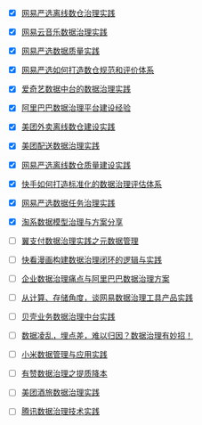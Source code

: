 - [x] [网易严选离线数仓治理实践](https://smartsi.blog.csdn.net/article/details/128927490)
- [x] [网易云音乐数据治理实践](https://smartsi.blog.csdn.net/article/details/128960191)
- [x] [网易严选数据质量实践](https://smartsi.blog.csdn.net/article/details/128962210)
- [x] [网易严选如何打造数仓规范和评价体系](https://smartsi.blog.csdn.net/article/details/127543378)
- [x] [爱奇艺数据中台的数据治理实践](https://smartsi.blog.csdn.net/article/details/129052808)
- [x] [阿里巴巴数据治理平台建设经验](https://smartsi.blog.csdn.net/article/details/129099864)
- [x] [美团外卖离线数仓建设实践](https://smartsi.blog.csdn.net/article/details/129109560)
- [x] [美团配送数据治理实践](https://smartsi.blog.csdn.net/article/details/129135203)
- [x] [网易严选离线数仓质量建设实践](https://smartsi.blog.csdn.net/article/details/129483319)
- [x] [快手如何打造标准化的数据治理评估体系](https://smartsi.blog.csdn.net/article/details/129572759)
- [x] [网易严选数据任务治理实践](https://smartsi.blog.csdn.net/article/details/129719993)
- [x] [淘系数据模型治理与方案分享](https://smartsi.blog.csdn.net/article/details/129740754)

- [ ] [翼支付数据治理实践之元数据管理](https://mp.weixin.qq.com/s/eAoWMmjrnXFmY4WV42ardA)
- [ ] [快看漫画构建数据治理闭环的逻辑与实践](https://mp.weixin.qq.com/s/Hicl4w2goaNWSn2EQyh5eA)
- [ ] [企业数据治理痛点与阿里巴巴数据治理方案](https://mp.weixin.qq.com/s/nYqsOS0lPGFLa4M0bz3Mfw)
- [ ] [从计算、存储角度，谈网易数据治理工具产品实践](https://mp.weixin.qq.com/s/4WZTPaS3GFzjDfsekJeReA)
- [ ] [贝壳业务数据治理中台实践](https://mp.weixin.qq.com/s/y0r-tiGTnmaqCPxP2sfTMw)
- [ ] [数据凌乱，埋点差，难以归因？数据治理有妙招！](https://mp.weixin.qq.com/s/tFLYzoHkE-V-UqKZ0W7_ng)
- [ ] [小米数据管理与应用实践](https://mp.weixin.qq.com/s/jBWcQkUoVuYRkJipAmkMNg)
- [ ] [有赞数据治理之提质降本](https://mp.weixin.qq.com/s/B6VWtTZT8XI3AiYx6PxLtA)
- [ ] [美团酒旅数据治理实践](https://mp.weixin.qq.com/s/bHvLMYCIZEI3AaUh_rZ_Lw)
- [ ] [腾讯数据治理技术实践](https://mp.weixin.qq.com/s/MK2EpwnCNLp6J1xS2SD43w)
